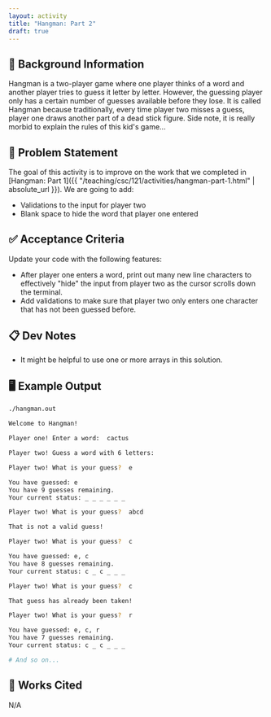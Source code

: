 ```yaml
---
layout: activity
title: "Hangman: Part 2"
draft: true
---
```


## 🔖 Background Information

Hangman is a two-player game where one player thinks of a word and another player tries to guess it letter by letter. However, the guessing player only has a certain number of guesses available before they lose. It is called Hangman because traditionally, every time player two misses a guess, player one draws another part of a dead stick figure. Side note, it is really morbid to explain the rules of this kid's game...

## 🎯 Problem Statement

The goal of this activity is to improve on the work that we completed in [Hangman: Part 1]({{ "/teaching/csc/121/activities/hangman-part-1.html" | absolute_url }}). We are going to add:

* Validations to the input for player two
* Blank space to hide the word that player one entered

## ✅ Acceptance Criteria

Update your code with the following features:

* After player one enters a word, print out many new line characters to effectively "hide" the input from player two as the cursor scrolls down the terminal.
* Add validations to make sure that player two only enters one character that has not been guessed before.

## 📋 Dev Notes

* It might be helpful to use one or more arrays in this solution.

## 🖥️ Example Output

```bash
./hangman.out

Welcome to Hangman!

Player one! Enter a word:  cactus

Player two! Guess a word with 6 letters:

Player two! What is your guess?  e

You have guessed: e
You have 9 guesses remaining.
Your current status: _ _ _ _ _ _

Player two! What is your guess?  abcd

That is not a valid guess!

Player two! What is your guess?  c

You have guessed: e, c
You have 8 guesses remaining.
Your current status: c _ c _ _ _

Player two! What is your guess?  c

That guess has already been taken!

Player two! What is your guess?  r

You have guessed: e, c, r
You have 7 guesses remaining.
Your current status: c _ c _ _ _

# And so on...
```

## 📘 Works Cited

N/A
